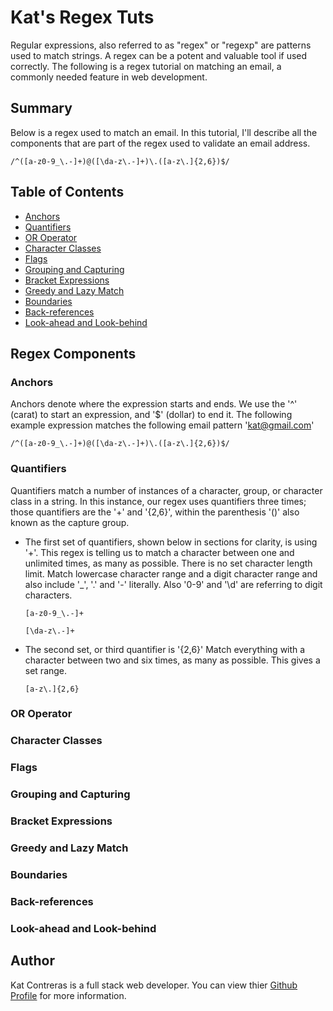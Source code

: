 # Kat's Regex Tuts

Regular expressions, also referred to as "regex" or "regexp" are patterns used to match strings. A regex can be a potent and valuable tool if used correctly. The following is a regex tutorial on matching an email,  a commonly needed feature in web development. 

## Summary

Below is a regex used to match an email. In this tutorial, I'll describe all the components that are part of the regex used to validate an email address. 

```
/^([a-z0-9_\.-]+)@([\da-z\.-]+)\.([a-z\.]{2,6})$/
```

## Table of Contents

- [Anchors](#anchors)
- [Quantifiers](#quantifiers)
- [OR Operator](#or-operator)
- [Character Classes](#character-classes)
- [Flags](#flags)
- [Grouping and Capturing](#grouping-and-capturing)
- [Bracket Expressions](#bracket-expressions)
- [Greedy and Lazy Match](#greedy-and-lazy-match)
- [Boundaries](#boundaries)
- [Back-references](#back-references)
- [Look-ahead and Look-behind](#look-ahead-and-look-behind)

## Regex Components


### Anchors

Anchors denote where the expression starts and ends. We use the '^' (carat) to start an expression, and '$' (dollar) to end it. The following example expression matches the following email pattern 'kat@gmail.com' 

```
/^([a-z0-9_\.-]+)@([\da-z\.-]+)\.([a-z\.]{2,6})$/
```

### Quantifiers

Quantifiers match a number of instances of a character, group, or character class in a string.  In this instance, our regex uses quantifiers three times; those quantifiers are the '+' and '{2,6}', within the parenthesis '()' also known as the capture group.  

- The first set of quantifiers, shown below in sections for clarity, is using '+'.  This regex is telling us to match a character between one and unlimited times, as many as possible.  There is no set character length limit. 
Match lowercase character range and a digit character range and also include '_', '.' and '-' literally.  Also '0-9' and '\d' are referring to digit characters. 

    ```
    [a-z0-9_\.-]+ 
    ```

    ```
    [\da-z\.-]+
    ```

- The second set, or third quantifier is '{2,6}' Match everything with a character between two and six times, as many as possible. This gives a set range. 

    ```
    [a-z\.]{2,6}
    ```

### OR Operator


### Character Classes


### Flags


### Grouping and Capturing


### Bracket Expressions


### Greedy and Lazy Match


### Boundaries


### Back-references


### Look-ahead and Look-behind




## Author


Kat Contreras is a full stack web developer.  You can view thier [Github Profile](https://github.com/katcontrerasdev) for more information. 
